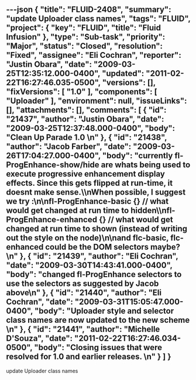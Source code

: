 ---json
{
  "title": "FLUID-2408",
  "summary": "update Uploader class names",
  "tags": "FLUID",
  "project": {
    "key": "FLUID",
    "title": "Fluid Infusion"
  },
  "type": "Sub-task",
  "priority": "Major",
  "status": "Closed",
  "resolution": "Fixed",
  "assignee": "Eli Cochran",
  "reporter": "Justin Obara",
  "date": "2009-03-25T12:35:12.000-0400",
  "updated": "2011-02-22T16:27:46.035-0500",
  "versions": [],
  "fixVersions": [
    "1.0"
  ],
  "components": [
    "Uploader"
  ],
  "environment": null,
  "issueLinks": [],
  "attachments": [],
  "comments": [
    {
      "id": "21437",
      "author": "Justin Obara",
      "date": "2009-03-25T12:37:48.000-0400",
      "body": "Clean Up Parade 1.0&#x20;\n"
    },
    {
      "id": "21438",
      "author": "Jacob Farber",
      "date": "2009-03-26T17:04:27.000-0400",
      "body": "currently fl-ProgEnhance-show/hide are whats being used to execute progressive enhancement display effects. Since this gets flipped at run-time, it doesnt make sense.\\\nWhen possible, I suggest we try :\n\nfl-ProgEnhance-basic {} // what would get changed at run time to hidden\\\nfl-ProgEnhance-enhanced {} // what would get changed at run time to shown (instead of  writing out the style on the node)\n\nand flc-basic, flc-enhanced could be the DOM selectors maybe?\n"
    },
    {
      "id": "21439",
      "author": "Eli Cochran",
      "date": "2009-03-30T14:43:41.000-0400",
      "body": "changed fl-ProgEnhance selectors to use the selectors as suggested by Jacob above\n"
    },
    {
      "id": "21440",
      "author": "Eli Cochran",
      "date": "2009-03-31T15:05:47.000-0400",
      "body": "Uploader style and selector class names are now updated to the new scheme&#x20;\n"
    },
    {
      "id": "21441",
      "author": "Michelle D'Souza",
      "date": "2011-02-22T16:27:46.034-0500",
      "body": "Closing issues that were resolved for 1.0 and earlier releases.&#x20;\n"
    }
  ]
}
---
update Uploader class names

        